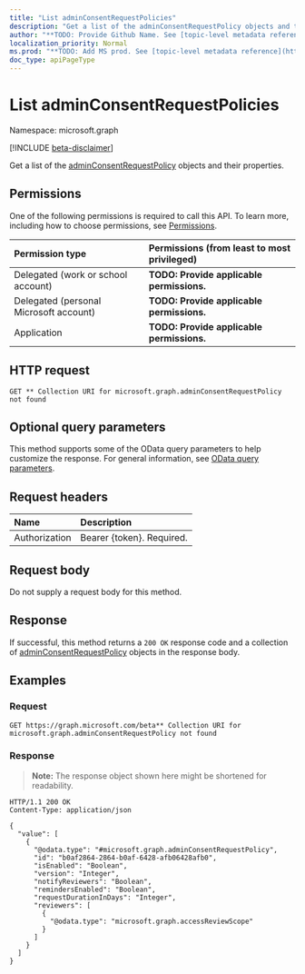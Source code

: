 ```yaml
---
title: "List adminConsentRequestPolicies"
description: "Get a list of the adminConsentRequestPolicy objects and their properties."
author: "**TODO: Provide Github Name. See [topic-level metadata reference](https://msgo.azurewebsites.net/add/document/guidelines/metadata.html#topic-level-metadata)**"
localization_priority: Normal
ms.prod: "**TODO: Add MS prod. See [topic-level metadata reference](https://msgo.azurewebsites.net/add/document/guidelines/metadata.html#topic-level-metadata)**"
doc_type: apiPageType
---
```


# List adminConsentRequestPolicies
Namespace: microsoft.graph

[!INCLUDE [beta-disclaimer](../../includes/beta-disclaimer.md)]

Get a list of the [adminConsentRequestPolicy](../resources/adminconsentrequestpolicy.md) objects and their properties.

## Permissions
One of the following permissions is required to call this API. To learn more, including how to choose permissions, see [Permissions](/graph/permissions-reference).

|Permission type|Permissions (from least to most privileged)|
|:---|:---|
|Delegated (work or school account)|**TODO: Provide applicable permissions.**|
|Delegated (personal Microsoft account)|**TODO: Provide applicable permissions.**|
|Application|**TODO: Provide applicable permissions.**|

## HTTP request

<!-- {
  "blockType": "ignored"
}
-->
``` http
GET ** Collection URI for microsoft.graph.adminConsentRequestPolicy not found
```

## Optional query parameters
This method supports some of the OData query parameters to help customize the response. For general information, see [OData query parameters](/graph/query-parameters).

## Request headers
|Name|Description|
|:---|:---|
|Authorization|Bearer {token}. Required.|

## Request body
Do not supply a request body for this method.

## Response

If successful, this method returns a `200 OK` response code and a collection of [adminConsentRequestPolicy](../resources/adminconsentrequestpolicy.md) objects in the response body.

## Examples

### Request
<!-- {
  "blockType": "request",
  "name": "list_adminconsentrequestpolicy"
}
-->
``` http
GET https://graph.microsoft.com/beta** Collection URI for microsoft.graph.adminConsentRequestPolicy not found
```


### Response
>**Note:** The response object shown here might be shortened for readability.
<!-- {
  "blockType": "response",
  "truncated": true,
  "@odata.type": "Collection(microsoft.graph.adminConsentRequestPolicy)"
}
-->
``` http
HTTP/1.1 200 OK
Content-Type: application/json

{
  "value": [
    {
      "@odata.type": "#microsoft.graph.adminConsentRequestPolicy",
      "id": "b0af2864-2864-b0af-6428-afb06428afb0",
      "isEnabled": "Boolean",
      "version": "Integer",
      "notifyReviewers": "Boolean",
      "remindersEnabled": "Boolean",
      "requestDurationInDays": "Integer",
      "reviewers": [
        {
          "@odata.type": "microsoft.graph.accessReviewScope"
        }
      ]
    }
  ]
}
```

